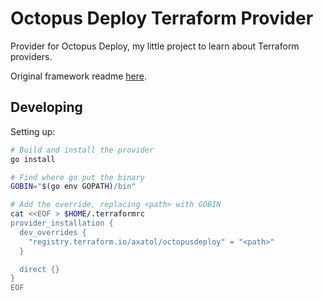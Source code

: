 # Octopus Deploy Terraform Provider

Provider for Octopus Deploy, my little project to learn about Terraform providers.

Original framework readme [here](./framework-readme.md).

## Developing

Setting up:

```bash
# Build and install the provider
go install

# Find where go put the binary
GOBIN="$(go env GOPATH)/bin"

# Add the override, replacing <path> with GOBIN
cat <<EOF > $HOME/.terraformrc
provider_installation {
  dev_overrides {
    "registry.terraform.io/axatol/octopusdeploy" = "<path>"
  }

  direct {}
}
EOF
```
